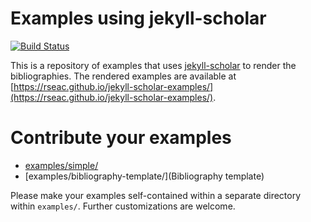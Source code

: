 # Examples using jekyll-scholar

[![Build Status](https://travis-ci.org/rseac/jekyll-scholar-examples.png?branch=master)](https://travis-ci.org/rseac/jekyll-scholar-examples)

This is a repository of examples that uses [jekyll-scholar](https://github.com/inukshuk/jekyll-scholar) to render the bibliographies. The rendered examples are available at [https://rseac.github.io/jekyll-scholar-examples/](https://rseac.github.io/jekyll-scholar-examples/).

# Contribute your examples

* [examples/simple/](Simple)
* [examples/bibliography-template/](Bibliography template)

Please make your examples self-contained within a separate directory within `examples/`. Further customizations are welcome.
